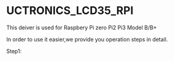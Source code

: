 # UCTRONICS_LCD35_RPI

This deiver is used for Raspbery Pi zero Pi2 Pi3 Model B/B+

In order to use it easier,we provide you operation steps in detail. 

Step1:
